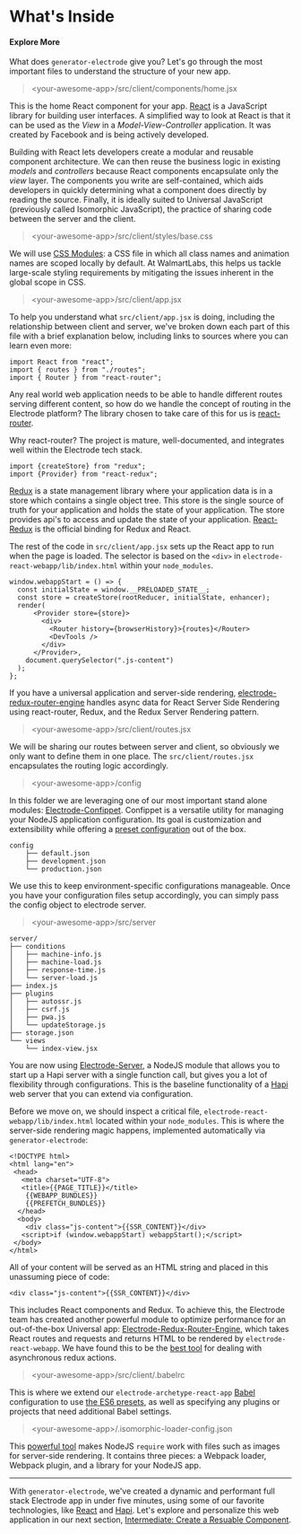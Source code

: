 # What's Inside

#### Explore More

What does `generator-electrode` give you? Let's go through the most important files to understand the structure of your new app.

> &lt;your-awesome-app&gt;/src/client/components/home.jsx

This is the home React component for your app. [React](https://facebook.github.io/react/index.html) is a JavaScript library for building user interfaces. A simplified way to look at React is that it can be used as the _View_ in a _Model-View-Controller_ application. It was created by Facebook and is being actively developed.

Building with React lets developers create a modular and reusable component architecture. We can then reuse the business logic in existing _models_ and _controllers_ because React components encapsulate only the _view_ layer. The components you write are self-contained, which aids developers in quickly determining what a component does directly by reading the source. Finally, it is ideally suited to Universal JavaScript \(previously called Isomorphic JavaScript\), the practice of sharing code between the server and the client.

> &lt;your-awesome-app&gt;/src/client/styles/base.css

We will use [CSS Modules](https://github.com/css-modules/css-modules): a CSS file in which all class names and animation names are scoped locally by default. At WalmartLabs, this helps us tackle large-scale styling requirements by mitigating the issues inherent in the global scope in CSS.

> &lt;your-awesome-app&gt;/src/client/app.jsx

To help you understand what `src/client/app.jsx` is doing, including the relationship between client and server, we've broken down each part of this file with a brief explanation below, including links to sources where you can learn even more:

```
import React from "react";
import { routes } from "./routes";
import { Router } from "react-router";
```

Any real world web application needs to be able to handle different routes serving different content, so how do we handle the concept of routing in the Electrode platform? The library chosen to take care of this for us is [react-router](https://github.com/reactjs/react-router/tree/master/docs).

Why react-router? The project is mature, well-documented, and integrates well within the Electrode tech stack.

```
import {createStore} from "redux";
import {Provider} from "react-redux";
```

[Redux](http://redux.js.org/) is a state management library where your application data is in a store which contains a single object tree. This store is the single source of truth for your application and holds the state of your application. The store provides api's to access and update the state of your application. [React-Redux](https://github.com/reactjs/react-redux) is the official binding for Redux and React.

The rest of the code in `src/client/app.jsx` sets up the React app to run when the page is loaded. The selector is based on the `<div>` in `electrode-react-webapp/lib/index.html` within your `node_modules`.

```
window.webappStart = () => {
  const initialState = window.__PRELOADED_STATE__;
  const store = createStore(rootReducer, initialState, enhancer);
  render(
      <Provider store={store}>
        <div>
          <Router history={browserHistory}>{routes}</Router>
          <DevTools />
        </div>
      </Provider>,
    document.querySelector(".js-content")
  );
};
```

If you have a universal application and server-side rendering, [electrode-redux-router-engine](https://github.com/electrode-io/electrode/tree/master/packages/electrode-redux-router-engine) handles async data for React Server Side Rendering using react-router, Redux, and the Redux Server Rendering pattern.

> &lt;your-awesome-app&gt;/src/client/routes.jsx

We will be sharing our routes between server and client, so obviously we only want to define them in one place. The `src/client/routes.jsx` encapsulates the routing logic accordingly.

> &lt;your-awesome-app&gt;/config

In this folder we are leveraging one of our most important stand alone modules: [Electrode-Confippet](http://www.electrode.io/docs/confippet.html). Confippet is a versatile utility for managing your NodeJS application configuration. Its goal is customization and extensibility while offering a [preset configuration](https://github.com/electrode-io/electrode-confippet) out of the box.

```
config
    ├── default.json
    ├── development.json
    └── production.json
```

We use this to keep environment-specific configurations manageable. Once you have your configuration files setup accordingly, you can simply pass the config object to electrode server.

> &lt;your-awesome-app&gt;/src/server

```
server/
├── conditions
│   ├── machine-info.js
│   ├── machine-load.js
│   ├── response-time.js
│   └── server-load.js
├── index.js
├── plugins
│   ├── autossr.js
│   ├── csrf.js
│   ├── pwa.js
│   └── updateStorage.js
├── storage.json
└── views
    └── index-view.jsx
```

You are now using [Electrode-Server](https://github.com/electrode-io/electrode-server), a NodeJS module that allows you to start up a Hapi server with a single function call, but gives you a lot of flexibility through configurations. This is the baseline functionality of a [Hapi](http://hapijs.com/) web server that you can extend via configuration.

Before we move on, we should inspect a critical file, `electrode-react-webapp/lib/index.html` located within your `node_modules`. This is where the server-side rendering magic happens, implemented automatically via `generator-electrode`:

```
<!DOCTYPE html>
<html lang="en">
 <head>
   <meta charset="UTF-8">
   <title>{{PAGE_TITLE}}</title>
    {{WEBAPP_BUNDLES}}
    {{PREFETCH_BUNDLES}}
  </head>
  <body>
    <div class="js-content">{{SSR_CONTENT}}</div>
   <script>if (window.webappStart) webappStart();</script>
 </body>
</html>
```

All of your content will be served as an HTML string and placed in this unassuming piece of code:

```
<div class="js-content">{{SSR_CONTENT}}</div>
```

This includes React components and Redux. To achieve this, the Electrode team has created another powerful module to optimize performance for an out-of-the-box Universal app: [Electrode-Redux-Router-Engine](https://github.com/electrode-io/electrode-redux-router-engine), which takes React routes and requests and returns HTML to be rendered by `electrode-react-webapp`. We have found this to be the [best tool](https://github.com/electrode-io/electrode-redux-router-engine) for dealing with asynchronous redux actions.

> &lt;your-awesome-app&gt;/src/client/.babelrc

This is where we extend our `electrode-archetype-react-app` [Babel](https://babeljs.io/docs/usage/babelrc/) configuration to use [the ES6 presets](https://babeljs.io/docs/plugins/preset-es2015/), as well as specifying any plugins or projects that need additional Babel settings.

> &lt;your-awesome-app&gt;/.isomorphic-loader-config.json

This [powerful tool](https://github.com/electrode-io/isomorphic-loader) makes NodeJS `require` work with files such as images for server-side rendering. It contains three pieces: a Webpack loader, Webpack plugin, and a library for your NodeJS app.

---

With `generator-electrode`, we've created a dynamic and performant full stack Electrode app in under five minutes, using some of our favorite technologies, like [React](https://facebook.github.io/react/index.html) and [Hapi](http://hapijs.com/). Let's explore and personalize this web application in our next section, [Intermediate: Create a Resuable Component](http://www.electrode.io/docs/create_reusable_component.html).

